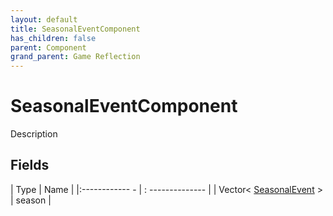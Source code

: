 ```yaml
---
layout: default
title: SeasonalEventComponent
has_children: false
parent: Component
grand_parent: Game Reflection
---
```

# SeasonalEventComponent
Description 

## Fields
| Type | Name |
|:------------ - | : -------------- |
| Vector< [SeasonalEvent](game-reflection/classes/seasonal_event.md) > | season |

